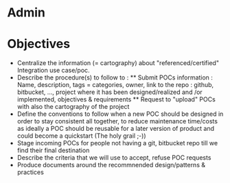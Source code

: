 # Admin

# Objectives

* Centralize the information (= cartography) about "referenced/certified" Integration use case/poc.
* Describe the procedure(s) to follow to :
** Submit POCs information : Name, description, tags = categories, owner, link to the repo : github, bitbucket, ..., project where it has been designed/realized and /or implemented, objectives & requirements
** Request to "upload" POCs with also the cartography of the project
* Define the conventions to follow when a new POC should be designed in order to stay consistent all together, to reduce maintenance time/costs as ideally a POC should be reusable for a later version of product and could become a quickstart (The holy grail ;-))
* Stage incoming POCs for people not having a git, bitbucket repo till we find their final destination
* Describe the criteria that we will use to accept, refuse POC requests
* Produce documents around the recommnended design/patterns & practices
